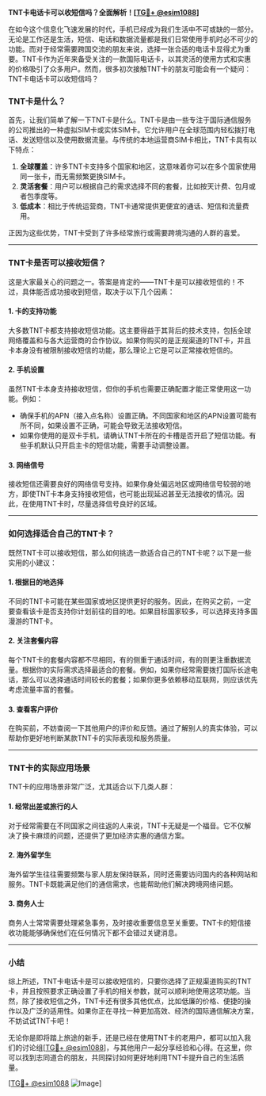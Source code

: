 **TNT卡电话卡可以收短信吗？全面解析！[[TG💪+ @esim1088](https://t.me/s/esim1088)]**

在如今这个信息化飞速发展的时代，手机已经成为我们生活中不可或缺的一部分。无论是工作还是生活，短信、电话和数据流量都是我们日常使用手机时必不可少的功能。而对于经常需要跨国交流的朋友来说，选择一张合适的电话卡显得尤为重要。TNT卡作为近年来备受关注的一款国际电话卡，以其灵活的使用方式和实惠的价格吸引了众多用户。然而，很多初次接触TNT卡的朋友可能会有一个疑问：TNT卡电话卡可以收短信吗？

### TNT卡是什么？

首先，让我们简单了解一下TNT卡是什么。TNT卡是由一些专注于国际通信服务的公司推出的一种虚拟SIM卡或实体SIM卡。它允许用户在全球范围内轻松拨打电话、发送短信以及使用数据流量。与传统的本地运营商SIM卡相比，TNT卡具有以下特点：

1. **全球覆盖**：许多TNT卡支持多个国家和地区，这意味着你可以在多个国家使用同一张卡，而无需频繁更换SIM卡。
2. **灵活套餐**：用户可以根据自己的需求选择不同的套餐，比如按天计费、包月或者包季度等。
3. **低成本**：相比于传统运营商，TNT卡通常提供更便宜的通话、短信和流量费用。

正因为这些优势，TNT卡受到了许多经常旅行或需要跨境沟通的人群的喜爱。

---

### TNT卡是否可以接收短信？

这是大家最关心的问题之一。答案是肯定的——TNT卡是可以接收短信的！不过，具体能否成功接收到短信，取决于以下几个因素：

#### 1. 卡的支持功能
大多数TNT卡都支持接收短信功能。这主要得益于其背后的技术支持，包括全球网络覆盖和与各大运营商的合作协议。如果你购买的是正规渠道的TNT卡，并且卡本身没有被限制接收短信的功能，那么理论上它是可以正常接收短信的。

#### 2. 手机设置
虽然TNT卡本身支持接收短信，但你的手机也需要正确配置才能正常使用这一功能。例如：
- 确保手机的APN（接入点名称）设置正确。不同国家和地区的APN设置可能有所不同，如果设置不正确，可能会导致无法接收短信。
- 如果你使用的是双卡手机，请确认TNT卡所在的卡槽是否开启了短信功能。有些手机默认只开启主卡的短信功能，需要手动调整设置。

#### 3. 网络信号
接收短信还需要良好的网络信号支持。如果你身处偏远地区或网络信号较弱的地方，即使TNT卡本身支持接收短信，也可能出现延迟甚至无法接收的情况。因此，在使用TNT卡时，尽量选择信号良好的区域。

---

### 如何选择适合自己的TNT卡？

既然TNT卡可以接收短信，那么如何挑选一款适合自己的TNT卡呢？以下是一些实用的小建议：

#### 1. 根据目的地选择
不同的TNT卡可能在某些国家或地区提供更好的服务。因此，在购买之前，一定要查看该卡是否支持你计划前往的目的地。如果目标国家较多，可以选择支持多国漫游的TNT卡。

#### 2. 关注套餐内容
每个TNT卡的套餐内容都不尽相同，有的侧重于通话时间，有的则更注重数据流量。根据你的实际需求选择最适合的套餐。例如，如果你经常需要拨打国际长途电话，那么可以选择通话时间较长的套餐；如果你更多依赖移动互联网，则应该优先考虑流量丰富的套餐。

#### 3. 查看客户评价
在购买前，不妨查阅一下其他用户的评价和反馈。通过了解别人的真实体验，可以帮助你更好地判断某款TNT卡的实际表现和服务质量。

---

### TNT卡的实际应用场景

TNT卡的应用场景非常广泛，尤其适合以下几类人群：

#### 1. 经常出差或旅行的人
对于经常需要在不同国家之间往返的人来说，TNT卡无疑是一个福音。它不仅解决了换卡麻烦的问题，还提供了更加经济实惠的通信方案。

#### 2. 海外留学生
海外留学生往往需要频繁与家人朋友保持联系，同时还需要访问国内的各种网站和服务。TNT卡既能满足他们的通信需求，也能帮助他们解决跨境网络问题。

#### 3. 商务人士
商务人士常常需要处理紧急事务，及时接收重要信息至关重要。TNT卡的短信接收功能能够确保他们在任何情况下都不会错过关键消息。

---

### 小结

综上所述，TNT卡电话卡是可以接收短信的，只要你选择了正规渠道购买的TNT卡，并且按照要求正确设置了手机的相关参数，就可以顺利地使用这项功能。当然，除了接收短信之外，TNT卡还有很多其他优点，比如低廉的价格、便捷的操作以及广泛的适用性。如果你正在寻找一种更加高效、经济的国际通信解决方案，不妨试试TNT卡吧！

无论你是即将踏上旅途的新手，还是已经在使用TNT卡的老用户，都可以加入我们的讨论组[[TG💪+ @esim1088](https://t.me/s/esim1088)]，与其他用户一起分享经验和心得。在这里，你可以找到志同道合的朋友，共同探讨如何更好地利用TNT卡提升自己的生活质量。

[[TG💪+ @esim1088](https://t.me/s/esim1088) ![Image](https://i.postimg.cc/4NQfJmqS/Snipaste-2025-05-13-00-14-12.png)]